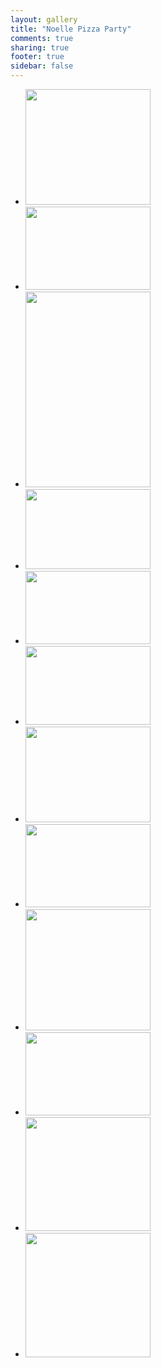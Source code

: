 ```yaml
---
layout: gallery
title: "Noelle Pizza Party"
comments: true
sharing: true
footer: true
sidebar: false
---
```

<div id="wookmark">
<ul id="tiles">
<li><a href="http://img.gtww.net/2012/07_Noelle_Bday/ee95/noellebday-1_658c716.jpg"><img data-title="" data-description="" src="http://img.gtww.net/2012/07_Noelle_Bday/ee95/Resizes/noellebday-1_b12d.jpg" height="185" width="200"/></a></li>
<li><a href="http://img.gtww.net/2012/07_Noelle_Bday/ee95/noellebday-10_c276812.jpg"><img data-title="" data-description="" src="http://img.gtww.net/2012/07_Noelle_Bday/ee95/Resizes/noellebday-10_2c6c.jpg" height="133" width="200"/></a></li>
<li><a href="http://img.gtww.net/2012/07_Noelle_Bday/ee95/noellebday-11_3c74ed2.jpg"><img data-title="" data-description="" src="http://img.gtww.net/2012/07_Noelle_Bday/ee95/Resizes/noellebday-11_5076.jpg" height="313" width="200"/></a></li>
<li><a href="http://img.gtww.net/2012/07_Noelle_Bday/ee95/noellebday-12_fb31d26.jpg"><img data-title="" data-description="" src="http://img.gtww.net/2012/07_Noelle_Bday/ee95/Resizes/noellebday-12_935c.jpg" height="128" width="200"/></a></li>
<li><a href="http://img.gtww.net/2012/07_Noelle_Bday/ee95/noellebday-2_240fd09.jpg"><img data-title="" data-description="" src="http://img.gtww.net/2012/07_Noelle_Bday/ee95/Resizes/noellebday-2_8f6a.jpg" height="117" width="200"/></a></li>
<li><a href="http://img.gtww.net/2012/07_Noelle_Bday/ee95/noellebday-3_514e7f2.jpg"><img data-title="" data-description="" src="http://img.gtww.net/2012/07_Noelle_Bday/ee95/Resizes/noellebday-3_ea98.jpg" height="126" width="200"/></a></li>
<li><a href="http://img.gtww.net/2012/07_Noelle_Bday/ee95/noellebday-4_8e77bd5.jpg"><img data-title="" data-description="" src="http://img.gtww.net/2012/07_Noelle_Bday/ee95/Resizes/noellebday-4_f521.jpg" height="153" width="200"/></a></li>
<li><a href="http://img.gtww.net/2012/07_Noelle_Bday/ee95/noellebday-5_cf7b1ad.jpg"><img data-title="" data-description="" src="http://img.gtww.net/2012/07_Noelle_Bday/ee95/Resizes/noellebday-5_991c.jpg" height="133" width="200"/></a></li>
<li><a href="http://img.gtww.net/2012/07_Noelle_Bday/ee95/noellebday-6_5ceb739.jpg"><img data-title="" data-description="" src="http://img.gtww.net/2012/07_Noelle_Bday/ee95/Resizes/noellebday-6_1465.jpg" height="194" width="200"/></a></li>
<li><a href="http://img.gtww.net/2012/07_Noelle_Bday/ee95/noellebday-7_85b8932.jpg"><img data-title="" data-description="" src="http://img.gtww.net/2012/07_Noelle_Bday/ee95/Resizes/noellebday-7_9b1b.jpg" height="133" width="200"/></a></li>
<li><a href="http://img.gtww.net/2012/07_Noelle_Bday/ee95/noellebday-8_88f3316.jpg"><img data-title="" data-description="" src="http://img.gtww.net/2012/07_Noelle_Bday/ee95/Resizes/noellebday-8_c475.jpg" height="182" width="200"/></a></li>
<li><a href="http://img.gtww.net/2012/07_Noelle_Bday/ee95/noellebday-9_09952f5.jpg"><img data-title="" data-description="" src="http://img.gtww.net/2012/07_Noelle_Bday/ee95/Resizes/noellebday-9_ccfb.jpg" height="199" width="200"/></a></li>
</ul>
</div>
